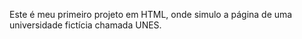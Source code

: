 Este é meu primeiro projeto em HTML, onde simulo a página de uma universidade fictícia chamada UNES.

